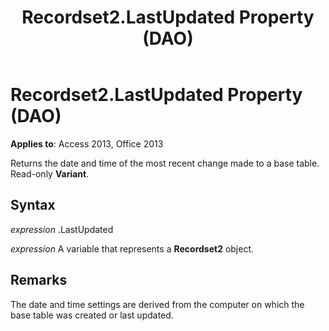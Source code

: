 ﻿---
title: Recordset2.LastUpdated Property (DAO)
TOCTitle: LastUpdated Property
ms:assetid: 45043329-2a0a-e9ec-ba19-746910617f85
ms:mtpsurl: https://msdn.microsoft.com/library/Ff193168(v=office.15)
ms:contentKeyID: 48544543
ms.date: 09/18/2015
mtps_version: v=office.15
f1_keywords:
- dao360.chm1052874
f1_categories:
- Office.Version=v15
---

# Recordset2.LastUpdated Property (DAO)


**Applies to**: Access 2013, Office 2013

Returns the date and time of the most recent change made to a base table. Read-only **Variant**.

## Syntax

*expression* .LastUpdated

*expression* A variable that represents a **Recordset2** object.

## Remarks

The date and time settings are derived from the computer on which the base table was created or last updated.

